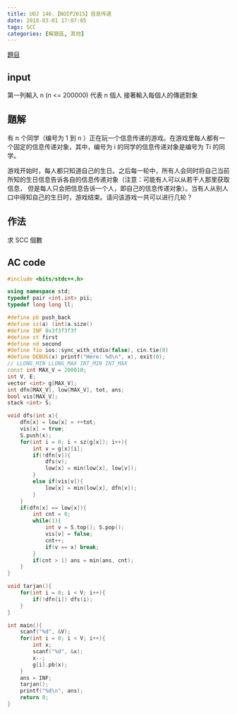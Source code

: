 ```yaml
---
title: UOJ 146.【NOIP2015】信息传递
date: 2018-03-01 17:07:05
tags: SCC
categories: [解題區, 其他]
---
```


[題目](http://uoj.ac/problem/146)

## input
第一列輸入 n (n <= 200000)
代表 n 個人
接著輸入每個人的傳遞對象

## 題解
有 n 个同学（编号为 1 到 n ）正在玩一个信息传递的游戏。在游戏里每人都有一个固定的信息传递对象，其中，编号为 i 的同学的信息传递对象是编号为 Ti 的同学。

游戏开始时，每人都只知道自己的生日。之后每一轮中，所有人会同时将自己当前所知的生日信息告诉各自的信息传递对象（注意：可能有人可以从若干人那里获取信息， 但是每人只会把信息告诉一个人，即自己的信息传递对象）。当有人从别人口中得知自己的生日时，游戏结束。请问该游戏一共可以进行几轮？

## 作法
求 SCC 個數

## AC code
```cpp
#include <bits/stdc++.h>

using namespace std;
typedef pair <int,int> pii;
typedef long long ll;

#define pb push_back
#define sz(a) (int)a.size()
#define INF 0x3f3f3f3f
#define st first
#define nd second
#define fio ios::sync_with_stdio(false), cin.tie(0)
#define DEBUG(x) printf("Here: %d\n", x), exit(0);
// LLONG_MIN LLONG_MAX INT_MIN INT_MAX
const int MAX_V = 200010;
int V, E;
vector <int> g[MAX_V];
int dfn[MAX_V], low[MAX_V], tot, ans;
bool vis[MAX_V];
stack <int> S;

void dfs(int x){
    dfn[x] = low[x] = ++tot;
    vis[x] = true;
    S.push(x);
    for(int i = 0; i < sz(g[x]); i++){
        int v = g[x][i];
        if(!dfn[v]){
            dfs(v);
            low[x] = min(low[x], low[v]);
        }
        else if(vis[v]){
            low[x] = min(low[x], dfn[v]);
        }
    }
    if(dfn[x] == low[x]){
        int cnt = 0;
        while(1){
            int v = S.top(); S.pop();
            vis[v] = false;
            cnt++;
            if(v == x) break;
        }
        if(cnt > 1) ans = min(ans, cnt);
    }
}

void tarjan(){
    for(int i = 0; i < V; i++){
        if(!dfn[i]) dfs(i);
    }
}

int main(){
    scanf("%d", &V);
    for(int i = 0; i < V; i++){
        int x;
        scanf("%d", &x);
        x--;
        g[i].pb(x);
    }
    ans = INF;
    tarjan();
    printf("%d\n", ans);
    return 0;
}
```
